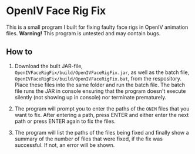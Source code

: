 # OpenIV Face Rig Fix

This is a small program I built for fixing faulty face rigs in OpenIV animation files. **Warning!** This program is untested and may contain bugs.

## How to

1. Download the built JAR-file, `OpenIVFaceRigFix/build/OpenIVFaceRigFix.jar`, as well as the batch file, `OpenIVFaceRigFix/build/OpenIVFaceRigFix.bat`, from the respository.
Place these files into the same folder and run the batch file. The batch file runs the JAR in console ensuring that the program doesn't execute silently (not showing up in console) nor
terminate prematurely.

2. The program will prompt you to enter the paths of the `ONIM` files that you want to fix. After entering a path, press ENTER and either enter the next path or press ENTER again to
fix the files.

3. The program will list the paths of the files being fixed and finally show a summary of the number of files that were fixed, if the fix was successful. If not, an error will be shown.
